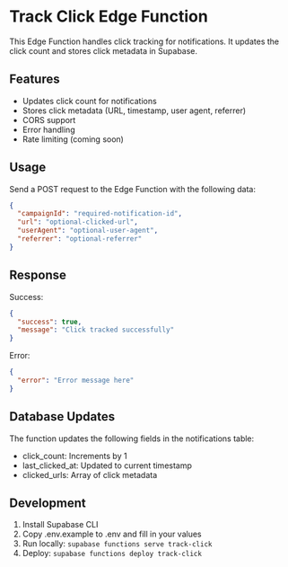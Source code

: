 # Track Click Edge Function

This Edge Function handles click tracking for notifications. It updates the click count and stores click metadata in Supabase.

## Features

- Updates click count for notifications
- Stores click metadata (URL, timestamp, user agent, referrer)
- CORS support
- Error handling
- Rate limiting (coming soon)

## Usage

Send a POST request to the Edge Function with the following data:

```json
{
  "campaignId": "required-notification-id",
  "url": "optional-clicked-url",
  "userAgent": "optional-user-agent",
  "referrer": "optional-referrer"
}
```

## Response

Success:
```json
{
  "success": true,
  "message": "Click tracked successfully"
}
```

Error:
```json
{
  "error": "Error message here"
}
```

## Database Updates

The function updates the following fields in the notifications table:
- click_count: Increments by 1
- last_clicked_at: Updated to current timestamp
- clicked_urls: Array of click metadata

## Development

1. Install Supabase CLI
2. Copy .env.example to .env and fill in your values
3. Run locally: `supabase functions serve track-click`
4. Deploy: `supabase functions deploy track-click`
